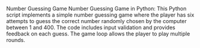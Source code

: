 Number Guessing Game
Number Guessing Game in Python: This Python script implements a simple number guessing game where the player has six attempts to guess the correct number randomly chosen by the computer between 1 and 400. The code includes input validation and provides feedback on each guess. The game loop allows the player to play multiple rounds.
